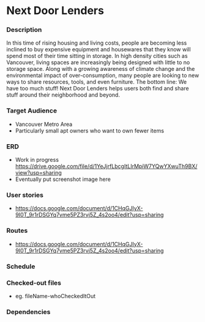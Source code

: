# Next Door Lenders

### Description
In this time of rising housing and living costs, people are becoming less inclined to buy expensive equipment and housewares that they know will spend most of their time sitting in storage. In high density cities such as Vancouver, living spaces are increasingly being designed with little to no storage space. Along with a growing awareness of climate change and the environmental impact of over-consumption, many people are looking to new ways to share resources, tools, and even furniture. The bottom line: We have too much stuff! 
Next Door Lenders helps users both find and share stuff around their neighborhood and beyond.

### Target Audience
  - Vancouver Metro Area
  - Particularly small apt owners who want to own fewer items


### ERD

- Work in progress https://drive.google.com/file/d/1YeJjrfLbcgItLIrMpiW7YQwYXwuTh9BX/view?usp=sharing
- Eventually put screenshot image here

### User stories

- https://docs.google.com/document/d/1CHqGJIyX-9I0T_9r1rDSGYq7vme5PZ3rvj5Z_4s2oo4/edit?usp=sharing


### Routes

- https://docs.google.com/document/d/1CHqGJIyX-9I0T_9r1rDSGYq7vme5PZ3rvj5Z_4s2oo4/edit?usp=sharing



### Schedule

### Checked-out files
- eg. fileName-whoCheckedItOut

### Dependencies
